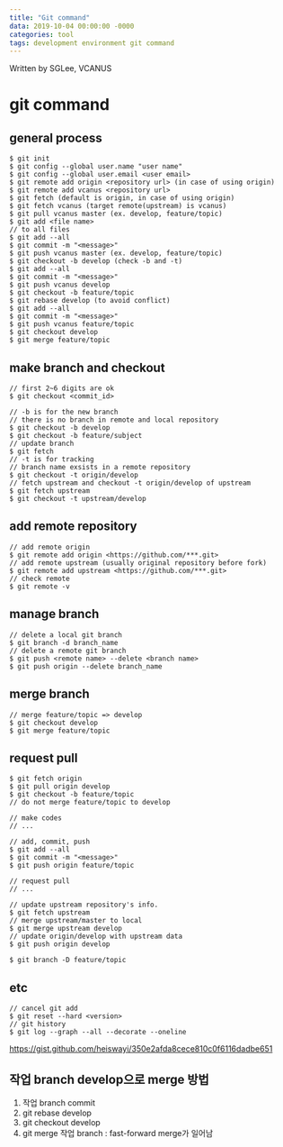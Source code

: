 ```yaml
---
title: "Git command"
data: 2019-10-04 00:00:00 -0000
categories: tool 
tags: development environment git command
---
```


Written by SGLee, VCANUS

# git command

## general process
```
$ git init
$ git config --global user.name "user name"
$ git config --global user.email <user email>
$ git remote add origin <repository url> (in case of using origin)
$ git remote add vcanus <repository url>
$ git fetch (default is origin, in case of using origin)
$ git fetch vcanus (target remote(upstream) is vcanus)
$ git pull vcanus master (ex. develop, feature/topic)
$ git add <file name>
// to all files
$ git add --all
$ git commit -m "<message>"
$ git push vcanus master (ex. develop, feature/topic)
$ git checkout -b develop (check -b and -t)
$ git add --all
$ git commit -m "<message>"
$ git push vcanus develop
$ git checkout -b feature/topic
$ git rebase develop (to avoid conflict)
$ git add --all
$ git commit -m "<message>"
$ git push vcanus feature/topic
$ git checkout develop
$ git merge feature/topic
```
## make branch and checkout
```
// first 2~6 digits are ok
$ git checkout <commit_id>

// -b is for the new branch
// there is no branch in remote and local repository
$ git checkout -b develop
$ git checkout -b feature/subject
// update branch
$ git fetch 
// -t is for tracking
// branch name exsists in a remote repository
$ git checkout -t origin/develop
// fetch upstream and checkout -t origin/develop of upstream
$ git fetch upstream
$ git checkout -t upstream/develop
```
## add remote repository
```
// add remote origin
$ git remote add origin <https://github.com/***.git>
// add remote upstream (usually original repository before fork)
$ git remote add upstream <https://github.com/***.git>
// check remote
$ git remote -v
```

## manage branch
```
// delete a local git branch
$ git branch -d branch_name 
// delete a remote git branch
$ git push <remote name> --delete <branch name> 
$ git push origin --delete branch_name
```

## merge branch
```
// merge feature/topic => develop
$ git checkout develop
$ git merge feature/topic
```

## request pull
```
$ git fetch origin
$ git pull origin develop
$ git checkout -b feature/topic
// do not merge feature/topic to develop

// make codes
// ...

// add, commit, push
$ git add --all
$ git commit -m "<message>"
$ git push origin feature/topic

// request pull
// ...

// update upstream repository's info.
$ git fetch upstream
// merge upstream/master to local
$ git merge upstream develop
// update origin/develop with upstream data
$ git push origin develop

$ git branch -D feature/topic
```

## etc
```
// cancel git add
$ git reset --hard <version>
// git history
$ git log --graph --all --decorate --oneline 
```

https://gist.github.com/heiswayi/350e2afda8cece810c0f6116dadbe651


## 작업 branch develop으로 merge 방법
1. 작업 branch commit
2. git rebase develop
3. git checkout develop
4. git merge 작업 branch : fast-forward merge가 일어남
